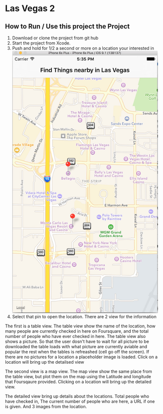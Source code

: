 # Las Vegas 2


## How to Run / Use this project the Project
1. Download or clone the project from git hub
2. Start the project from Xcode.
3. Push and hold for 1/2 a second or more on a location your interested in
![](https://github.com/carchi8py/Las-Vegas-2/blob/master/img/image1.jpg?raw=true)
4. Select that pin to open the location. There are 2 view for the information

The first is a table view. The table view show the name of the location, how many people are currently checked in here on Foursquare, and the total number of people who have ever checked in here. The table view also shows a picture. So that the user dosn't have to wait for all picture to be downloaded the table loads with what picture are currently aviable and popular the rest when the tables is refreashed (cell go off the screen). If there are no pictures for a location a placeholder image is loaded. Click on a location will bring up the detailsed view

The second view is a map view. The map view show the same place from the table view, but plot them on the map using the Latitude and longitude that Foursqaure provided. Clicking on a location will bring up the detailed view.


The detailed view bring up details about the locations. Total people who have checked in, The current number of people who are here, a URL if one is given. And 3 images from the location.